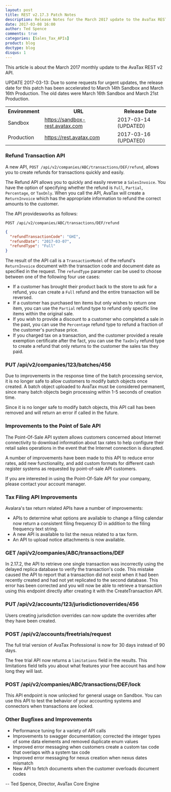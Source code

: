 ```yaml
---
layout: post
title: REST v2.17.3 Patch Notes
description: Release Notes for the March 2017 update to the AvaTax REST v2 API.
date: 2017-03-08 16:00
author: Ted Spence
comments: true
categories: [Sales_Tax_APIs]
product: blog
doctype: blog
disqus: 1
---
```


This article is about the March 2017 monthly update to the AvaTax REST v2 API.

UPDATE 2017-03-13: Due to some requests for urgent updates, the release date for this patch has been accelerated to March 14th Sandbox and March 16th Production.  The old dates were March 16th Sandbox and March 21st Production.

<table class="styled-table">
	<tr>
		<th>Environment</th>
		<th>URL</th>
		<th>Release Date</th>
	</tr>
	<tr>
		<td>Sandbox</td>
        <td><a href="https://sandbox-rest.avatax.com">https://sandbox-rest.avatax.com</a></td>
		<td>2017-03-14 (UPDATED)</td>
	</tr>
	<tr>
		<td>Production</td>
        <td><a href="https://rest.avatax.com">https://rest.avatax.com</a></td>
		<td>2017-03-16 (UPDATED)</td>
	</tr>
</table>

<h3>Refund Transaction API</h3>

A new API, `POST /api/v2/companies/ABC/transactions/DEF/refund`, allows you to create refunds for transactions quickly and easily.

The Refund API allows you to quickly and easily reverse a `SalesInvoice`.  You have the option of specifying whether the refund is `Full`, `Partial`, `Percentage`, or `TaxOnly`.  When you call the API, AvaTax will create a `ReturnInvoice` which has the appropriate information to refund the correct amounts to the customer.

The API providesworks as follows:

`POST /api/v2/companies/ABC/transactions/DEF/refund`

```json
{
  "refundTransactionCode": "GHI",
  "refundDate": "2017-03-07",
  "refundType": "Full"
}
```

The result of the API call is a `TransactionModel` of the refund's `ReturnInvoice` document with the transaction code and document date as specified in the request.  The `refundType` parameter can be used to choose between one of the following four use cases:

<ul class="normal">
    <li>If a customer has brought their product back to the store to ask for a refund, you can create a <code class="highlight-rouge">Full</code> refund and the entire transaction will be reversed.</li>
    <li>If a customer has purchased ten items but only wishes to return one item, you can use the <code class="highlight-rouge">Partial</code> refund type to refund only specific line items within the original sale.</li>
    <li>If you wish to provide a discount to a customer who completed a sale in the past, you can use the <code class="highlight-rouge">Percentage</code> refund type to refund a fraction of the customer's purchase price.</li>
    <li>If you charged tax on a transaction, and the customer provided a resale exemption certificate after the fact, you can use the <code class="highlight-rouge">TaxOnly</code> refund type to create a refund that only returns to the customer the sales tax they paid.</li>
</ul>

<h3>PUT /api/v2/companies/123/batches/456</h3>

Due to improvements in the response time of the batch processing service, it is no longer safe to allow customers to modify batch objects once created.  A batch object uploaded to AvaTax must be considered permanent, since many batch objects begin processing within 1-5 seconds of creation time.  

Since it is no longer safe to modify batch objects, this API call has been removed and will return an error if called in the future.

<h3>Improvements to the Point of Sale API</h3>

The Point-Of-Sale API system allows customers concerned about Internet connectivity to download information about tax rates to help configure their retail sales operations in the event that the Internet connection is disrupted.

A number of improvements have been made to this API to reduce error rates, add new functionality, and add custom formats for different cash register systems as requested by point-of-sale API customers.

If you are interested in using the Point-Of-Sale API for your company, please contact your account manager.

<h3>Tax Filing API Improvements</h3>

Avalara's tax return related APIs have a number of improvements:

<ul class="normal">
    <li>APIs to determine what options are available to change a filing calendar now return a consistent filing frequency ID in addition to the filing frequency text string.</li>
    <li>A new API is available to list the nexus related to a tax form.</li>
    <li>An API to upload notice attachments is now available.</li>
</ul>

<h3>GET /api/v2/companies/ABC/transactions/DEF</h3>

In 2.17.2, the API to retrieve one single transaction was incorrectly using the delayed replica database to verify the transaction's code.  This mistake caused the API to report that a transaction did not exist when it had been recently created and had not yet replicated to the second database.  This error has been corrected and you will now be able to retrieve a transaction using this endpoint directly after creating it with the CreateTransaction API.

<h3>PUT /api/v2/accounts/123/jurisdictionoverrides/456</h3>

Users creating jurisdiction overrides can now update the overrides after they have been created.

<h3>POST /api/v2/accounts/freetrials/request</h3>

The full trial version of AvaTax Professional is now for 30 days instead of 90 days.

The free trial API now returns a `limitations` field in the results.  This limitations field tells you about what features your free account has and how long they will last.

<h3>POST /api/v2/companies/ABC/transactions/DEF/lock</h3>

This API endpoint is now unlocked for general usage on Sandbox.  You can use this API to test the behavior of your accounting systems and connectors when transactions are locked.

<h3>Other Bugfixes and Improvements</h3>

<ul class="normal">
    <li>Performance tuning for a variety of API calls</li>
    <li>Improvements to swagger documentation; corrected the integer types of some data elements and removed duplicate enum values</li>
    <li>Improved error messaging when customers create a custom tax code that overlaps with a system tax code</li>
    <li>Improved error messaging for nexus creation when nexus dates mismatch</li>
    <li>New API to fetch documents when the customer overloads document codes</li>
</ul>

-- Ted Spence, Director, AvaTax Core Engine